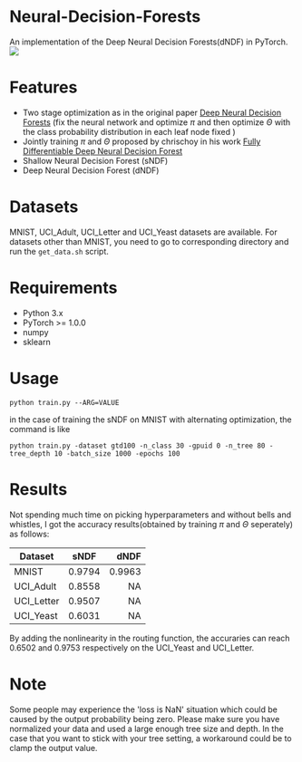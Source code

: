 # Neural-Decision-Forests
An implementation of the Deep Neural Decision Forests(dNDF) in PyTorch.
![](http://cnyah.com/2018/01/29/dNDF/arch.png)

# Features
- Two stage optimization as in the original paper [Deep Neural Decision Forests](https://www.cv-foundation.org/openaccess/content_iccv_2015/papers/Kontschieder_Deep_Neural_Decision_ICCV_2015_paper.pdf) (fix the neural network and optimize $\pi$ and then optimize $\Theta$ with the class probability distribution in each leaf node fixed )
- Jointly training $\pi$ and $\Theta$ proposed by chrischoy in his work [Fully Differentiable Deep Neural Decision Forest](https://github.com/chrischoy/fully-differentiable-deep-ndf-tf)
- Shallow Neural Decision Forest (sNDF)
- Deep Neural Decision Forest (dNDF)

# Datasets
MNIST, UCI_Adult, UCI_Letter and UCI_Yeast datasets are available. For datasets other than MNIST, you need to go to corresponding directory and run the `get_data.sh` script.

# Requirements
- Python 3.x
- PyTorch >= 1.0.0
- numpy
- sklearn


# Usage
 ```
 python train.py --ARG=VALUE
 ```

 in the case of training the sNDF on MNIST with alternating optimization, the command is like
 
 ```
 python train.py -dataset gtd100 -n_class 30 -gpuid 0 -n_tree 80 -tree_depth 10 -batch_size 1000 -epochs 100
 ```

# Results

Not spending much time on picking hyperparameters and without bells and whistles, I got the accuracy results(obtained by training $\pi$ and $\Theta$ seperately) as follows:

| Dataset | sNDF | dNDF | 
| - | :-: | -: | 
| MNIST | 0.9794| 0.9963 | 
| UCI_Adult | 0.8558 | NA | 
| UCI_Letter | 0.9507 | NA |
| UCI_Yeast | 0.6031 | NA |

By adding the nonlinearity in the routing function, the accuraries can reach 0.6502 and 0.9753 respectively on the UCI_Yeast and UCI_Letter.

# Note
Some people may experience the 'loss is NaN' situation which could be caused by the output probability being zero. Please make sure you have normalized your data and used a large enough tree size and depth. In the case that you want to stick with your tree setting, a workaround could be to clamp the output value. 
